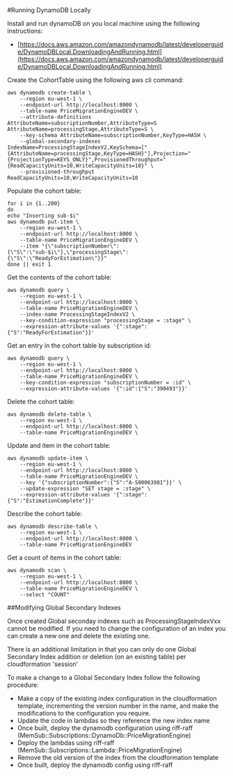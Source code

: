 
#Running DynamoDB Locally

Install and run dynamoDB on you local machine using the following instructions:
- [https://docs.aws.amazon.com/amazondynamodb/latest/developerguide/DynamoDBLocal.DownloadingAndRunning.html](https://docs.aws.amazon.com/amazondynamodb/latest/developerguide/DynamoDBLocal.DownloadingAndRunning.html)


Create the CohortTable using the following aws cli command:
```$bash
aws dynamodb create-table \
    --region eu-west-1 \
    --endpoint-url http://localhost:8000 \
    --table-name PriceMigrationEngineDEV \
    --attribute-definitions AttributeName=subscriptionNumber,AttributeType=S AttributeName=processingStage,AttributeType=S \
    --key-schema AttributeName=subscriptionNumber,KeyType=HASH \
    --global-secondary-indexes IndexName=ProcessingStageIndexV2,KeySchema=["{AttributeName=processingStage,KeyType=HASH}"],Projection="{ProjectionType=KEYS_ONLY}",ProvisionedThroughput="{ReadCapacityUnits=10,WriteCapacityUnits=10}" \
    --provisioned-throughput ReadCapacityUnits=10,WriteCapacityUnits=10 
```

Populate the cohort table:
```$bash
for i in {1..200} 
do 
echo "Inserting sub-$i"
aws dynamodb put-item \
    --region eu-west-1 \
    --endpoint-url http://localhost:8000 \
    --table-name PriceMigrationEngineDEV \
    --item "{\"subscriptionNumber\":{\"S\":\"sub-$i\"},\"processingStage\":{\"S\":\"ReadyForEstimation\"}}"
done || exit 1
```

Get the contents of the cohort table:
```$bash
aws dynamodb query \
    --region eu-west-1 \
    --endpoint-url http://localhost:8000 \
    --table-name PriceMigrationEngineDEV \
    --index-name ProcessingStageIndexV2 \
    --key-condition-expression "processingStage = :stage" \
    --expression-attribute-values '{":stage":{"S":"ReadyForEstimation"}}'
```

Get an entry in the cohort table by subscription id:
```$bash
aws dynamodb query \
    --region eu-west-1 \
    --endpoint-url http://localhost:8000 \
    --table-name PriceMigrationEngineDEV \
    --key-condition-expression "subscriptionNumber = :id" \
    --expression-attribute-values '{":id":{"S":"390493"}}'
```


Delete the cohort table:
```$bash
aws dynamodb delete-table \
    --region eu-west-1 \
    --endpoint-url http://localhost:8000 \
    --table-name PriceMigrationEngineDEV \
```

Update and item in the cohort table:
```$bash
aws dynamodb update-item \
    --region eu-west-1 \
    --endpoint-url http://localhost:8000 \
    --table-name PriceMigrationEngineDEV \
    --key '{"subscriptionNumber":{"S":"A-S00063981"}}' \
    --update-expression "SET stage = :stage" \
    --expression-attribute-values '{":stage":{"S":"EstimationComplete"}}'
```

Describe the cohort table:
```
aws dynamodb describe-table \
    --region eu-west-1 \
    --endpoint-url http://localhost:8000 \
    --table-name PriceMigrationEngineDEV 
```

Get a count of items in the cohort table:
```
aws dynamodb scan \
    --region eu-west-1 \
    --endpoint-url http://localhost:8000 \
    --table-name PriceMigrationEngineDEV \
    --select "COUNT"
```

##Modifying Global Secondary Indexes

Once created Global seconday indexes such as ProcessingStageIndexVxx cannot be modified. If you need to change the 
configuration of an index you can create a new one and delete the existing one. 

There is an additional limitation in that you can only do one Global Secondary Index addition or deletion 
(on an existing table) per cloudformation 'session'

To make a change to a Global Secondary Index follow the following procedure:
- Make a copy of the existing index configuration in the cloudformation template, incrementing the version number
in the name, and make the modifications to the configuration you require.
- Update the code in lambdas so they reference the new index name
- Once built, deploy the dynamodb configuration using riff-raff (MemSub::Subscriptions::DynamoDb::PriceMigrationEngine)
- Deploy the lambdas using riff-raff (MemSub::Subscriptions::Lambda::PriceMigrationEngine)
- Remove the old version of the index from the cloudformation template
- Once built, deploy the dynamodb config using riff-raff

    
